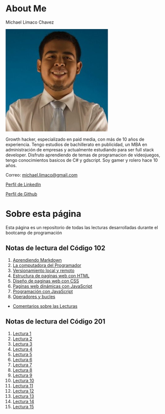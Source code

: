 # About Me
Michael Límaco Chavez

![Imagen de Perfil](/img/foto1.jpg)

Growth hacker, especializado en paid media, con más de 10 años de experiencia.
Tengo estudios de bachillerato en publicidad, un MBA en administración de empresas y actualmente estudiando para ser full stack developer. 
Disfruto aprendiendo de temas de programacion de videojuegos, tengo conocimientos basicos de C# y gdscript.
Soy gamer y rolero hace 10 años. 

Correo: michael.limaco@gmail.com

[Perfil de LinkedIn](https://www.linkedin.com/in/mlimaco/)

[Perfil de Github](https://github.com/MLimaco)

# Sobre esta página
Esta página es un repositorio de todas las lecturas desarrolladas durante el bootcamp de programación

## Notas de lectura del Código 102
1. [Aprendiendo Markdown](/102/aprendiendoMarkdown.md)
2. [La computadora del Programador](/102/read02.md)
3. [Versionamiento local y remoto](/102/read03.md)
4. [Estructura de paginas web con HTML](/102/read04.md)
5. [Diseño de paginas web con CSS](/102/read05.md)
6. [Paginas web dinámicas con JavaScript](/102/read06.md)
7. [Programación con JavaScript](/102/read07.md)
8. [Operadores y bucles](/102/read08.md)

* [Comentarios sobre las Lecturas](/102/anexos.md)


## Notas de lectura del Código 201
1. [Lectura 1](/201/read01.md)
2. [Lectura 2](/201/read02.md)
3. [Lectura 3](/201/read03.md)
4. [Lectura 4](/201/read04.md)
5. [Lectura 5](/201/read05.md)
6. [Lectura 6](/201/read06.md)
7. [Lectura 7](/201/read07.md)
8. [Lectura 8](/201/read08.md)
9. [Lectura 9](/201/read09.md)
10. [Lectura 10](/201/read010.md)
11. [Lectura 11](/201/read011.md)
12. [Lectura 12](/201/read012.md)
13. [Lectura 13](/201/read013.md)
14. [Lectura 14](/201/read014.md)
15. [Lectura 15](/201/read015.md)